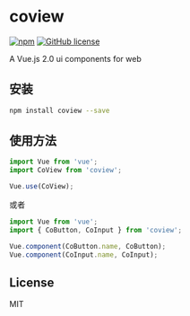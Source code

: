 # coview

[![npm](https://img.shields.io/npm/v/coview.svg)](https://www.npmjs.com/package/coview)
[![GitHub license](https://img.shields.io/github/license/gxmari007/coview.svg)](https://github.com/gxmari007/coview/blob/master/LICENSE)

A Vue.js 2.0 ui components for web

## 安装

```` bash
npm install coview --save
````

## 使用方法

````javascript
import Vue from 'vue';
import CoView from 'coview';

Vue.use(CoView);
````

或者

````javascript
import Vue from 'vue';
import { CoButton, CoInput } from 'coview';

Vue.component(CoButton.name, CoButton);
Vue.component(CoInput.name, CoInput);
````

## License

MIT
